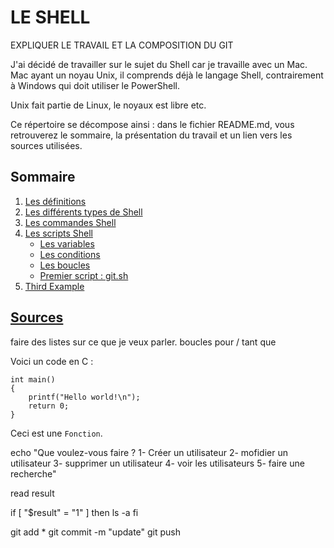 # LE SHELL

EXPLIQUER LE TRAVAIL ET LA COMPOSITION DU GIT

J'ai décidé de travailler sur le sujet du Shell car je travaille avec un Mac. Mac ayant un noyau Unix, il comprends déjà le langage Shell, contrairement à Windows qui doit utiliser le PowerShell. 

Unix fait partie de Linux, le noyaux est libre etc.

Ce répertoire se décompose ainsi : dans le fichier README.md, vous retrouverez le sommaire, la présentation du travail et un lien vers les sources utilisées. 

## Sommaire
1. [Les définitions](./definition.md)
2. [Les différents types de Shell](./types.md)
3. [Les commandes Shell](./cmd.md)
4. [Les scripts Shell](./scripts.md)
    * [Les variables](./var.md)
    * [Les conditions](./conditions.md)
    * [Les boucles](./boucles.md)
    * [Premier script : git.sh](./git.sh)
4. [Third Example](./example.md)

## [Sources](./sources.md)



faire des listes sur ce que je veux parler.
boucles pour / tant que 

Voici un code en C :

    int main()
    {
        printf("Hello world!\n");
        return 0;
    }

Ceci est une `Fonction`.


echo "Que voulez-vous faire ?
1- Créer un utilisateur
2- mofidier un utilisateur
3- supprimer un utilisateur
4- voir les utilisateurs
5- faire une recherche"

read result

if [ "$result" = "1" ] 
then
ls -a
fi

git add *
git commit -m "update"
git push